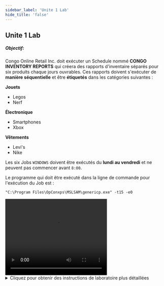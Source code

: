 ```yaml
---
sidebar_label: 'Unite 1 Lab'
hide_title: 'false'
---
```


## Unite 1 Lab

##### Objectif:

Congo Online Retail Inc. doit exécuter un Schedule nommé **CONGO INVENTORY REPORTS** qui créera des rapports d'inventaire séparés pour six produits chaque jours ouvrables. Ces rapports doivent s'exécuter de **manière séquentielle** et être **étiquetés** dans les catégories suivantes :

**Jouets**
*	Legos
*	Nerf

**Électronique**
*	Smartphones
*	Xbox

**Vêtements**
*	Levi's
*	Nike


Les six Jobs ```WINDOWS``` doivent être exécutés du **lundi au vendredi** et ne peuvent pas commencer avant ```8:00```.

Le programme qui doit être exécuté dans la ligne de commande pour l'exécution du Job est :

```
"C:\Program Files\OpConxps\MSLSAM\genericp.exe" -t15 -e0
```

<div>
<video width="320" height="240" controls>
  <source src="videobasic/U1LAB.mp4" type="video/mp4"></source>
Your browser does not support the video tag.
</video>
</div>

<details>

<summary>Cliquez pour obtenir des instructions de laboratoire plus détaillées</summary>

#### Instructions de laboratoire :

* Créer un schedule nommée **Congo Inventory Reports**
* Le samedi et le dimanche sont des jours non ouvrés
* Configurez le Schedule pour une mise au plan automatique de ```7``` jours à l'avance pour ```1``` jour
* Ainsi qu’une suppression automatique après ```7``` jours
* Ajouter de la documentation pour le schedule
* Créez un **Job Windows** pour chacun des produits présentés dans l'introduction
* Nommez chaque Job de la même manière que son nom de produit
* Ce Job doit s'exécuter avec l’utilisateur ```SMATRAINING\SMAUSER```
* Ce job doit être exécuté sur la machine ```SMATRAINING```
* Utilisez la ligne de commande suivante :

```
“C:\Program Files\OpConxps\MSLSAM\genericp.exe” –t15 –e0
```
* Les jobs doivent être exécutés du lundi au vendredi
* Utilisez la fréquence existante : ```Mon-FriOnDate```
* Cliquez sur le bouton Prévisionnel pour vous assurer que votre fréquence correspond à l'exigence
* Ajoutez de la documentation pour chaque job. 
        * Exemple : ce Job rapporte un inventaire pour le nombre de Legos en stock
* Les Jobs doivent s'exécuter dans l'ordre suivant, chaque Job nécessitant l’exécution du Job avant lui :
    * Legos
    * Nerf
    * Smartphones
    * Xbox
    * Levis
    * Nike
* Les jobs ne peuvent pas démarrer avant **8h00**
* **Taguer** les jobs en fonction du type de produit (jouets, électronique ou vêtements)
* Mettre au plan le schedule en mode Released pour aujourd'hui et demain
* Ouvrez la vue Matrice ou Liste sous Operations pour vérifier

Une fois terminés, les Jobs s'exécuteront dans cet ordre :

<a href="imgbasic/Picture92.png" target="_blank"><img src="imgbasic/Picture92.png" width="250"></img></a>  

###### (Cliquez sur l'image pour l'agrandir)

</details>